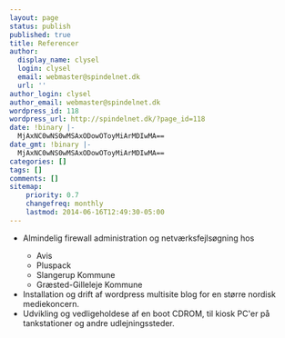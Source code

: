 ```yaml
---
layout: page
status: publish
published: true
title: Referencer
author:
  display_name: clysel
  login: clysel
  email: webmaster@spindelnet.dk
  url: ''
author_login: clysel
author_email: webmaster@spindelnet.dk
wordpress_id: 118
wordpress_url: http://spindelnet.dk/?page_id=118
date: !binary |-
  MjAxNC0wNS0wMSAxODowOToyMiArMDIwMA==
date_gmt: !binary |-
  MjAxNC0wNS0wMSAxODowOToyMiArMDIwMA==
categories: []
tags: []
comments: []
sitemap:
    priority: 0.7
    changefreq: monthly
    lastmod: 2014-06-16T12:49:30-05:00
---
```

<ul>
<li>Almindelig firewall administration og netv&aelig;rksfejls&oslash;gning hos</p>
<ul>
<li>Avis</li>
<li>Pluspack</li>
<li>Slangerup Kommune</li>
<li>Græsted-Gilleleje Kommune</li>
</ul></li>
<li>Installation og drift af wordpress multisite blog for en st&oslash;rre nordisk mediekoncern.</li>
<li>Udvikling og vedligeholdese af en boot CDROM, til kiosk PC'er p&aring; tankstationer og andre udlejningssteder.</li>
</ul>

